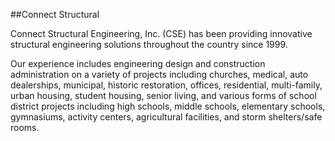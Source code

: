 ##Connect Structural

Connect Structural Engineering, Inc. (CSE) has been providing innovative structural engineering solutions throughout the country since 1999.

Our experience includes engineering design and construction administration on a variety of projects including churches, medical, auto dealerships, municipal, historic restoration, offices, residential, multi-family, urban housing, student housing, senior living, and various forms of school district projects including high schools, middle schools, elementary schools, gymnasiums, activity centers, agricultural facilities, and storm shelters/safe rooms.